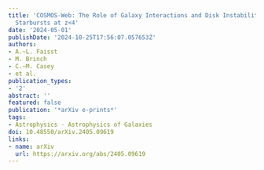 ```yaml
---
title: 'COSMOS-Web: The Role of Galaxy Interactions and Disk Instabilities in Producing
  Starbursts at z<4'
date: '2024-05-01'
publishDate: '2024-10-25T17:56:07.057653Z'
authors:
- A.~L. Faisst
- M. Brinch
- C.~M. Casey
- et al.
publication_types:
- '2'
abstract: ''
featured: false
publication: '*arXiv e-prints*'
tags:
- Astrophysics - Astrophysics of Galaxies
doi: 10.48550/arXiv.2405.09619
links:
- name: arXiv
  url: https://arxiv.org/abs/2405.09619
---
```


